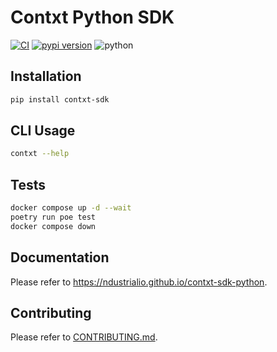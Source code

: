 # Contxt Python SDK

[![CI](https://github.com/ndustrialio/contxt-sdk-python/workflows/CI/badge.svg)](https://github.com/ndustrialio/contxt-sdk-python/actions?query=workflow%3ACI)
[![pypi version](https://img.shields.io/pypi/v/contxt-sdk.svg)](https://pypi.org/project/contxt-sdk/)
![python](https://img.shields.io/badge/python-3.8+-blue.svg)

## Installation

```sh
pip install contxt-sdk
```

## CLI Usage

```sh
contxt --help
```

## Tests

```sh
docker compose up -d --wait
poetry run poe test
docker compose down
```

## Documentation

Please refer to <https://ndustrialio.github.io/contxt-sdk-python>.

## Contributing

Please refer to [CONTRIBUTING.md](CONTRIBUTING.md).
